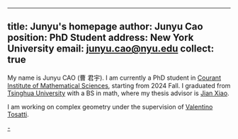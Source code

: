 
---
title: Junyu's homepage
author: Junyu Cao
position: PhD Student
address: New York University
email: [junyu.cao@nyu.edu](mailto:junyu.cao@nyu.edu)
collect: true 
---
My name is Junyu CAO (曹 君宇). I am currently a PhD student in 
[Courant Institute of Mathematical Sciences](https://cims.nyu.edu/), 
starting from 2024 Fall. I graduated from 
[Tsinghua University](https://www.tsinghua.edu.cn/) with a BS in math, 
where my thesis advisor is 
[Jian Xiao](https://sites.google.com/view/jianxiao/home).


I am working on complex geometry under the supervision of [Valentino Tosatti](https://cims.nyu.edu/~vt2234/).

[](pubs/index.md#:embed)

[-](misc/index.md#:embed)


